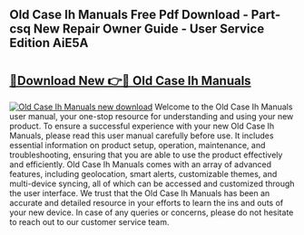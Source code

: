 ## Old Case Ih Manuals Free Pdf Download - Part-csq New Repair Owner Guide - User Service Edition AiE5A

# <h2><a href="http://bc88102.oget.top/?id=Old+Case+Ih+Manuals">🔗Download New 👉🔴 Old Case Ih Manuals</a></h2>

[![Old Case Ih Manuals new download](https://i.imgur.com/5g1atiW.png)](http://bc88102.oget.top/?id=Old+Case+Ih+Manuals)
Welcome to the Old Case Ih Manuals user manual, your one-stop resource for understanding and using your new product. To ensure a successful experience with your new Old Case Ih Manuals, please read this user manual carefully before use. It includes essential information on product setup, operation, maintenance, and troubleshooting, ensuring that you are able to use the product effectively and efficiently. Old Case Ih Manuals comes with an array of advanced features, including geolocation, smart alerts, customizable themes, and multi-device syncing, all of which can be accessed and customized through the user interface. We trust that the Old Case Ih Manuals has been an accurate and detailed resource in your efforts to learn the ins and outs of your new device. In case of any queries or concerns, please do not hesitate to reach out to our customer service team.
